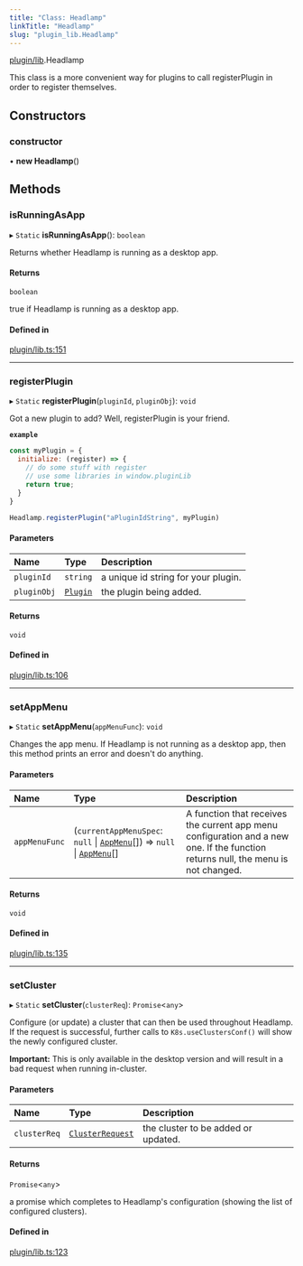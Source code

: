 ```yaml
---
title: "Class: Headlamp"
linkTitle: "Headlamp"
slug: "plugin_lib.Headlamp"
---
```


[plugin/lib](../modules/plugin_lib.md).Headlamp

This class is a more convenient way for plugins to call registerPlugin in
order to register themselves.

## Constructors

### constructor

• **new Headlamp**()

## Methods

### isRunningAsApp

▸ `Static` **isRunningAsApp**(): `boolean`

Returns whether Headlamp is running as a desktop app.

#### Returns

`boolean`

true if Headlamp is running as a desktop app.

#### Defined in

[plugin/lib.ts:151](https://github.com/headlamp-k8s/headlamp/blob/840d05a1/frontend/src/plugin/lib.ts#L151)

___

### registerPlugin

▸ `Static` **registerPlugin**(`pluginId`, `pluginObj`): `void`

Got a new plugin to add? Well, registerPlugin is your friend.

**`example`**

```javascript
const myPlugin = {
  initialize: (register) => {
    // do some stuff with register
    // use some libraries in window.pluginLib
    return true;
  }
}

Headlamp.registerPlugin("aPluginIdString", myPlugin)
```

#### Parameters

| Name | Type | Description |
| :------ | :------ | :------ |
| `pluginId` | `string` | a unique id string for your plugin. |
| `pluginObj` | [`Plugin`](plugin_lib.Plugin.md) | the plugin being added. |

#### Returns

`void`

#### Defined in

[plugin/lib.ts:106](https://github.com/headlamp-k8s/headlamp/blob/840d05a1/frontend/src/plugin/lib.ts#L106)

___

### setAppMenu

▸ `Static` **setAppMenu**(`appMenuFunc`): `void`

Changes the app menu.
If Headlamp is not running as a desktop app, then this method prints an error and doesn't do anything.

#### Parameters

| Name | Type | Description |
| :------ | :------ | :------ |
| `appMenuFunc` | (`currentAppMenuSpec`: ``null`` \| [`AppMenu`](../interfaces/plugin_lib.AppMenu.md)[]) => ``null`` \| [`AppMenu`](../interfaces/plugin_lib.AppMenu.md)[] | A function that receives the current app menu configuration and a new one. If the function returns null, the menu is not changed. |

#### Returns

`void`

#### Defined in

[plugin/lib.ts:135](https://github.com/headlamp-k8s/headlamp/blob/840d05a1/frontend/src/plugin/lib.ts#L135)

___

### setCluster

▸ `Static` **setCluster**(`clusterReq`): `Promise`<`any`\>

Configure (or update) a cluster that can then be used throughout Headlamp.
If the request is successful, further calls to `K8s.useClustersConf()`
will show the newly configured cluster.

**Important:** This is only available in the desktop version and will result in a
bad request when running in-cluster.

#### Parameters

| Name | Type | Description |
| :------ | :------ | :------ |
| `clusterReq` | [`ClusterRequest`](../interfaces/lib_k8s_apiProxy.ClusterRequest.md) | the cluster to be added or updated. |

#### Returns

`Promise`<`any`\>

a promise which completes to Headlamp's configuration (showing the list of configured clusters).

#### Defined in

[plugin/lib.ts:123](https://github.com/headlamp-k8s/headlamp/blob/840d05a1/frontend/src/plugin/lib.ts#L123)
